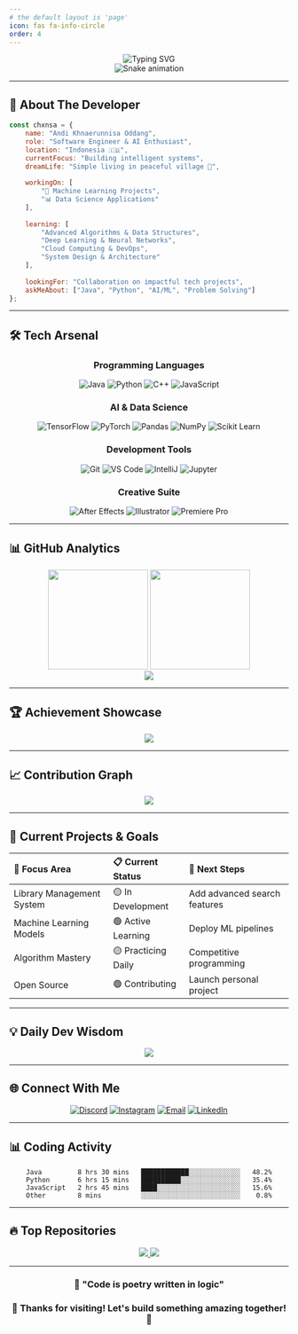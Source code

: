 ```yaml
---
# the default layout is 'page'
icon: fas fa-info-circle
order: 4
---
```



<div align="center">
  <img src="https://readme-typing-svg.herokuapp.com?font=Fira+Code&size=30&duration=3000&pause=1000&color=FF0000&background=000000&center=true&vCenter=true&width=600&lines=Full+Stack+Developer;AI+%26+ML+Enthusiast;Open+Source+Contributor;Problem+Solver;Code+Architect" alt="Typing SVG" />
</div>

<div align="center">
  <img src="https://github.com/chxnsa/chxnsa/blob/output/github-contribution-grid-snake-dark.svg" alt="Snake animation" />
</div>

---

## 🚀 **About The Developer**

```javascript
const chxnsa = {
    name: "Andi Khnaerunnisa Oddang",
    role: "Software Engineer & AI Enthusiast",
    location: "Indonesia 🇮🇩",
    currentFocus: "Building intelligent systems",
    dreamLife: "Simple living in peaceful village 🌾",
    
    workingOn: [
        "🤖 Machine Learning Projects",
        "📊 Data Science Applications"
    ],
    
    learning: [
        "Advanced Algorithms & Data Structures",
        "Deep Learning & Neural Networks",
        "Cloud Computing & DevOps",
        "System Design & Architecture"
    ],
    
    lookingFor: "Collaboration on impactful tech projects",
    askMeAbout: ["Java", "Python", "AI/ML", "Problem Solving"]
};
```

---

## 🛠️ **Tech Arsenal**

<div align="center">

### **Programming Languages**
![Java](https://img.shields.io/badge/Java-ED8B00?style=for-the-badge&logo=openjdk&logoColor=white&labelColor=000000)
![Python](https://img.shields.io/badge/Python-3776AB?style=for-the-badge&logo=python&logoColor=white&labelColor=000000)
![C++](https://img.shields.io/badge/C++-00599C?style=for-the-badge&logo=c%2B%2B&logoColor=white&labelColor=000000)
![JavaScript](https://img.shields.io/badge/JavaScript-F7DF1E?style=for-the-badge&logo=javascript&logoColor=black&labelColor=000000)

### **AI & Data Science**
![TensorFlow](https://img.shields.io/badge/TensorFlow-FF6F00?style=for-the-badge&logo=tensorflow&logoColor=white&labelColor=000000)
![PyTorch](https://img.shields.io/badge/PyTorch-EE4C2C?style=for-the-badge&logo=pytorch&logoColor=white&labelColor=000000)
![Pandas](https://img.shields.io/badge/Pandas-150458?style=for-the-badge&logo=pandas&logoColor=white&labelColor=000000)
![NumPy](https://img.shields.io/badge/NumPy-013243?style=for-the-badge&logo=numpy&logoColor=white&labelColor=000000)
![Scikit Learn](https://img.shields.io/badge/Scikit_Learn-F7931E?style=for-the-badge&logo=scikit-learn&logoColor=white&labelColor=000000)

### **Development Tools**
![Git](https://img.shields.io/badge/Git-F05032?style=for-the-badge&logo=git&logoColor=white&labelColor=000000)
![VS Code](https://img.shields.io/badge/VS_Code-007ACC?style=for-the-badge&logo=visual-studio-code&logoColor=white&labelColor=000000)
![IntelliJ](https://img.shields.io/badge/IntelliJ_IDEA-000000?style=for-the-badge&logo=intellij-idea&logoColor=white&labelColor=FF0000)
![Jupyter](https://img.shields.io/badge/Jupyter-F37626?style=for-the-badge&logo=jupyter&logoColor=white&labelColor=000000)

### **Creative Suite**
![After Effects](https://img.shields.io/badge/After_Effects-9999FF?style=for-the-badge&logo=Adobe-After-Effects&logoColor=white&labelColor=000000)
![Illustrator](https://img.shields.io/badge/Illustrator-FF9A00?style=for-the-badge&logo=adobe-illustrator&logoColor=white&labelColor=000000)
![Premiere Pro](https://img.shields.io/badge/Premiere_Pro-9999FF?style=for-the-badge&logo=Adobe-Premiere-Pro&logoColor=white&labelColor=000000)

</div>

---

## 📊 **GitHub Analytics**

<div align="center">
  <img height="180em" src="https://github-readme-stats.vercel.app/api?username=chxnsa&show_icons=true&theme=radical&hide_border=true&bg_color=0d1117&title_color=ff0000&icon_color=ff0000&text_color=ffffff"/>
  <img height="180em" src="https://github-readme-stats.vercel.app/api/top-langs/?username=chxnsa&layout=compact&theme=radical&hide_border=true&bg_color=0d1117&title_color=ff0000&text_color=ffffff"/>
</div>

<div align="center">
  <img src="https://github-readme-streak-stats.herokuapp.com/?user=chxnsa&theme=radical&hide_border=true&background=0d1117&stroke=ff0000&ring=ff0000&fire=ff0000&currStreakLabel=ffffff"/>
</div>

---

## 🏆 **Achievement Showcase**

<div align="center">
  <img src="https://github-profile-trophy.vercel.app/?username=chxnsa&theme=radical&no-frame=true&no-bg=true&margin-w=4&row=2&column=3"/>
</div>

---

## 📈 **Contribution Graph**

<div align="center">
  <img src="https://github-readme-activity-graph.vercel.app/graph?username=chxnsa&theme=redical&bg_color=0d1117&color=ffffff&line=ff0000&point=ff0000&area=true&hide_border=true"/>
</div>

---

## 🎯 **Current Projects & Goals**

<div align="center">

| 🎯 **Focus Area** | 📋 **Current Status** | 🚀 **Next Steps** |
|:------------------|:----------------------|:-------------------|
| Library Management System | 🟡 In Development | Add advanced search features |
| Machine Learning Models | 🟢 Active Learning | Deploy ML pipelines |
| Algorithm Mastery | 🟡 Practicing Daily | Competitive programming |
| Open Source | 🟢 Contributing | Launch personal project |

</div>

---

## 💡 **Daily Dev Wisdom**

<div align="center">
  <img src="https://quotes-github-readme.vercel.app/api?type=horizontal&theme=radical&border_color=ff0000&bg_color=0d1117"/>
</div>

---

## 🌐 **Connect With Me**

<div align="center">

[![Discord](https://img.shields.io/badge/Discord-7289DA?style=for-the-badge&logo=discord&logoColor=white&labelColor=000000)](https://discord.gg/chxnsa)
[![Instagram](https://img.shields.io/badge/Instagram-E4405F?style=for-the-badge&logo=Instagram&logoColor=white&labelColor=000000)](https://instagram.com/chnxaa)
[![Email](https://img.shields.io/badge/Email-D14836?style=for-the-badge&logo=gmail&logoColor=white&labelColor=000000)](mailto:andi.khnisa@gmail.com)
[![LinkedIn](https://img.shields.io/badge/LinkedIn-0077B5?style=for-the-badge&logo=linkedin&logoColor=white&labelColor=000000)](https://linkedin.com/in/chxnsa)

</div>

---

## 📊 **Coding Activity**

<div align="center">
  
<!--START_SECTION:waka-->
```text
Java         8 hrs 30 mins   ████████████░░░░░░░░░░░░░   48.2%
Python       6 hrs 15 mins   ██████████░░░░░░░░░░░░░░░   35.4%
JavaScript   2 hrs 45 mins   ████░░░░░░░░░░░░░░░░░░░░░   15.6%
Other        8 mins          ░░░░░░░░░░░░░░░░░░░░░░░░░    0.8%
```
<!--END_SECTION:waka-->

</div>

---

## 🔥 **Top Repositories**

<div align="center">
  <a href="https://github.com/chxnsa/library-management-system">
    <img src="https://github-readme-stats.vercel.app/api/pin/?username=chxnsa&repo=library-management-system&theme=radical&hide_border=true&bg_color=0d1117&title_color=ff0000&icon_color=ff0000&text_color=ffffff"/>
  </a>
  <a href="https://github.com/chxnsa/ml-projects">
    <img src="https://github-readme-stats.vercel.app/api/pin/?username=chxnsa&repo=ml-projects&theme=radical&hide_border=true&bg_color=0d1117&title_color=ff0000&icon_color=ff0000&text_color=ffffff"/>
  </a>
</div>

---

<div align="center">
  
### 💭 **"Code is poetry written in logic"**
### 🌟 **Thanks for visiting! Let's build something amazing together!** 🌟

